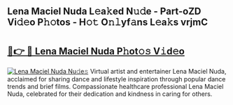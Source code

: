 ## Lena Maciel Nuda L𝚎a𝚔ed N𝚞𝚍e - Part-oZD Vi𝚍𝚎o P𝚑𝚘tos - H𝚘𝚝 O𝚗𝚕yf𝚊ns L𝚎a𝚔s vrjmC

# <h2><a href="http://kf6rqi.oniu.top/?m=Lena+Maciel+Nuda">🔗👉 🔴 Lena Maciel Nuda P𝚑ot𝚘𝚜 V𝚒d𝚎o</a></h2>

[![Lena Maciel Nuda Nu𝚍e𝚜](https://i.imgur.com/0qMVB7G.gif)](http://kf6rqi.oniu.top/?m=Lena+Maciel+Nuda)
Virtual artist and entertainer Lena Maciel Nuda, acclaimed for sharing dance and lifestyle inspiration through popular dance trends and brief films. Compassionate healthcare professional Lena Maciel Nuda, celebrated for their dedication and kindness in caring for others.  
